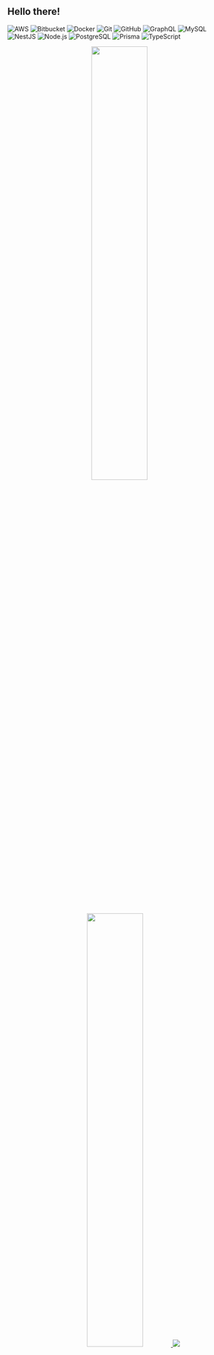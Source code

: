 ## Hello there!

![AWS](https://img.shields.io/badge/-AWS-232f3e?style=flat&logo=amazonwebservices)
![Bitbucket](https://img.shields.io/badge/-Bitbucket-white?logo=bitbucket&logoColor=0d62dd)
![Docker](https://img.shields.io/badge/-Docker-1d63ed?style=flat&logo=docker&logoColor=fafafa)
![Git](https://img.shields.io/badge/-Git-f0efe7?style=flat&logo=git&logoColor=f64d27)
![GitHub](https://img.shields.io/badge/-GitHub-161b22?logo=github)
![GraphQL](https://img.shields.io/badge/-GraphQL-E10098?style=flat&logo=graphql)
![MySQL](https://img.shields.io/badge/-MySQL-dfdfdf?logo=mysql)
![NestJS](https://img.shields.io/badge/-NestJS-070708?style=flat&logo=Nestjs&logoColor=ea285d)
![Node.js](https://img.shields.io/badge/-Node.js-0d121c?style=flat&logo=Node.js)
![PostgreSQL](https://img.shields.io/badge/-PostgreSQL-699eca?logo=postgresql&labelColor=white)
![Prisma](https://img.shields.io/badge/-Prisma-090a15?logo=prisma)
![TypeScript](https://img.shields.io/badge/-TypeScript-27609e?style=flat&logo=TypeScript&labelColor=white)

<a href="https://github.com/danielfarah54">
  <p align="center">
    <img height="50%" width="auto" src ="https://github-readme-stats.vercel.app/api?username=danielfarah54&hide=stars,contribs&count_private=true&show_icons=true&theme=omni">
    <img height="50%" width="auto" src ="https://github-readme-stats.vercel.app/api/top-langs/?username=danielfarah54&layout=compact&theme=omni&langs_count=6&hide=C">
    <img src ="https://github-readme-streak-stats.herokuapp.com?user=danielfarah54&theme=omni">
  </p>
</a>

##

<div>
  <a href="https://www.linkedin.com/in/danielfarah54" target="_blank"><img src="https://img.shields.io/badge/-LinkedIn-%230077B5?style=for-the-badge&logo=linkedin&logoColor=white"></a>
</div>

<!--
**danielfarah54/danielfarah54** is a ✨ _special_ ✨ repository because its `README.md` (this file) appears on your GitHub profile.

Here are some ideas to get you started:

- 🔭 I’m currently working on ...
- 🌱 I’m currently learning ...
- 👯 I’m looking to collaborate on ...
- 🤔 I’m looking for help with ...
- 💬 Ask me about ...
- 📫 How to reach me: ...
- 😄 Pronouns: ...
- ⚡ Fun fact: ...
-->
